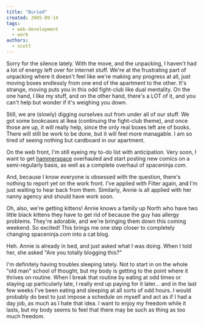 ```yaml
---
title: "Buried"
created: 2005-09-14
tags: 
  - web-development
  - work
authors: 
  - scott
---
```


Sorry for the silence lately. With the move, and the unpacking, I haven't had a lot of energy left over for internet stuff. We're at the frustrating part of unpacking where it doesn't feel like we're making any progress at all, just moving boxes endlessly from one end of the apartment to the other. It's strange, moving puts you in this odd fight-club like dual mentality. On the one hand, I like my stuff, and on the other hand, there's a LOT of it, and you can't help but wonder if it's weighing you down.

Still, we are (slowly) digging ourselves out from under all of our stuff. We got some bookcases at Ikea (continuing the fight-club theme), and once those are up, it will really help, since the only real boxes left are of books. There will still be work to be done, but it will feel more managable. I am so tired of seeing nothing but cardboard in our apartment.

On the web front, I'm still eyeing my to-do list with anticipation. Very soon, I want to get [hammerspace](http://hammer.spaceninja.com/) overhauled and start posting new comics on a semi-regularly basis, as well as a complete overhaul of spaceninja.com.

And, because I know everyone is obsessed with the question, there's nothing to report yet on the work front. I've applied with Filter again, and I'm just waiting to hear back from them. Similarly, Annie is all applied with her nanny agency and should have work soon.

Oh, also, we're getting kittens! Annie knows a family up North who have two little black kittens they have to get rid of because the guy has allergy problems. They're adorable, and we're bringing them down this coming weekend. So excited! This brings me one step closer to completely changing spaceninja.com into a cat blog.

Heh. Annie is already in bed, and just asked what I was doing. When I told her, she asked "Are you totally blogging this?"

I'm definitely having troubles sleeping lately. Not to start in on the whole "old man" school of thought, but my body is getting to the point where it thrives on routine. When I break that routine by eating at odd times or staying up particularly late, I really end up paying for it later... and in the last few weeks I've been eating and sleeping at all sorts of odd hours. I would probably do best to just impose a schedule on myself and act as if I had a day job, as much as I hate that idea. I want to enjoy my freedom while it lasts, but my body seems to feel that there may be such as thing as too much freedom.
